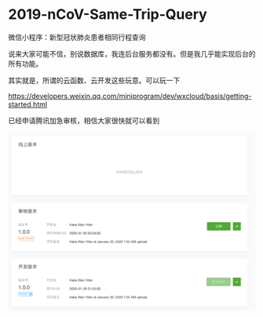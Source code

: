 # 2019-nCoV-Same-Trip-Query
微信小程序：新型冠状肺炎患者相同行程查询

说来大家可能不信，别说数据库，我连后台服务都没有。但是我几乎能实现后台的所有功能。

其实就是，所谓的云函数、云开发这些玩意。可以玩一下

https://developers.weixin.qq.com/miniprogram/dev/wxcloud/basis/getting-started.html

已经申请腾讯加急审核，相信大家很快就可以看到

![](./img/png.png)
